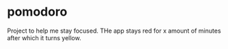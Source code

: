# pomodoro

Project to help me stay focused. THe app stays red for x amount of minutes after which it turns yellow.